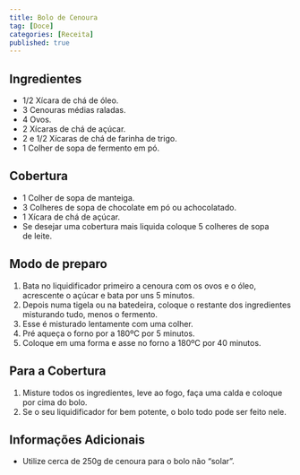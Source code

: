 ```yaml
---
title: Bolo de Cenoura
tag: [Doce]
categories: [Receita]
published: true
---
```


## Ingredientes

- 1/2 Xícara de chá de óleo.
- 3 Cenouras médias raladas.
- 4 Ovos.
- 2 Xícaras de chá de açúcar.
- 2 e 1/2 Xícaras de chá de farinha de trigo.
- 1 Colher de sopa de fermento em pó.

## Cobertura

- 1 Colher de sopa de manteiga.
- 3 Colheres de sopa de chocolate em pó ou achocolatado.
- 1 Xícara de chá de açúcar.
- Se desejar uma cobertura mais liquida coloque 5 colheres de sopa de leite.

## Modo de preparo

1. Bata no liquidificador primeiro a cenoura com os ovos e o óleo, acrescente o açúcar e bata por uns 5 minutos.
2. Depois numa tigela ou na batedeira, coloque o restante dos ingredientes misturando tudo, menos o fermento.
3. Esse é misturado lentamente com uma colher.
4. Pré aqueça o forno por a 180ºC por 5 minutos.
5. Coloque em uma forma e asse no forno a 180ºC por 40 minutos.

## Para a Cobertura

1. Misture todos os ingredientes, leve ao fogo, faça uma calda e coloque por cima do bolo.
2. Se o seu liquidificador for bem potente, o bolo todo pode ser feito nele.

## Informações Adicionais

- Utilize cerca de 250g de cenoura para o bolo não “solar”.
